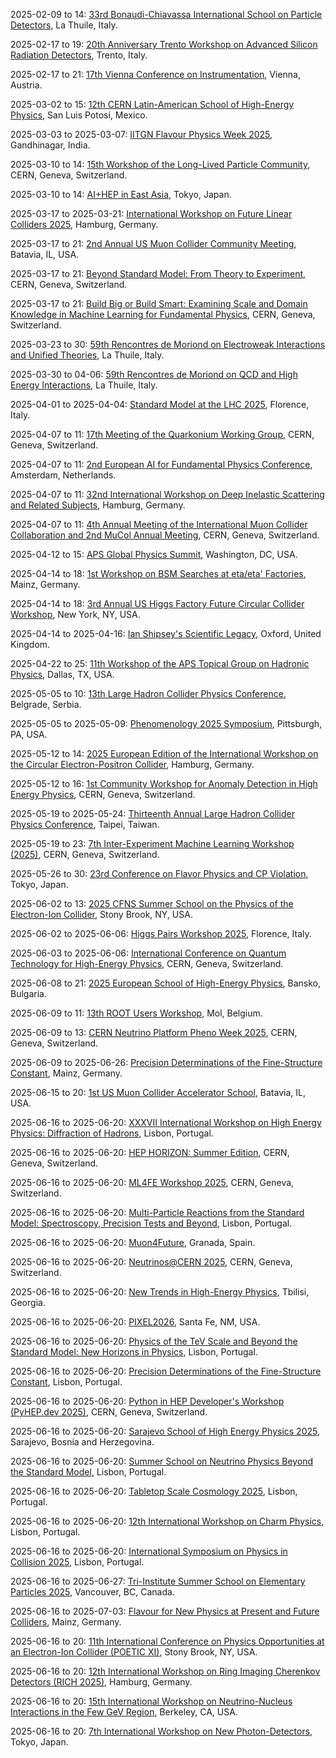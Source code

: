 2025-02-09 to 14: [33rd Bonaudi-Chiavassa International School on Particle Detectors](https://gsr.fisica.unimi.it/ "The school trains researchers in particle detector technologies, focusing on design and applications. Topics include silicon trackers, calorimeters, and gas detectors. Lectures cover advancements for LHC upgrades and future experiments, emphasizing high-resolution detection and data acquisition techniques."), La Thuile, Italy.

2025-02-17 to 19: [20th Anniversary Trento Workshop on Advanced Silicon Radiation Detectors](https://tredi2025.fbk.eu/ "TREDI 2025 focuses on advanced silicon radiation detectors for high-energy physics and beyond. Topics include pixel detectors, radiation hardness, and high-resolution tracking. The workshop discusses applications in LHC experiments, space research, and medical imaging, emphasizing technological innovations and performance optimization."), Trento, Italy.

2025-02-17 to 21: [17th Vienna Conference on Instrumentation](https://vci.hephy.at/ "VCI2025 covers advancements in instrumentation for high-energy physics and related fields. Topics include detector design, trigger systems, and data acquisition. The conference highlights innovations in silicon detectors, gas-based detectors, and electronics for LHC upgrades and future experiments, fostering collaboration across disciplines."), Vienna, Austria.

2025-03-02 to 15: [12th CERN Latin-American School of High-Energy Physics](https://clasp2025.cern.ch/ "The school provides advanced training in high-energy physics for Latin-American students, covering particle physics, collider experiments, and astroparticle physics. Topics include the Standard Model, Higgs physics, and dark matter searches. Lectures emphasize experimental techniques at CERN and theoretical models for beyond-Standard-Model physics."), San Luis Potosí, Mexico.

2025-03-03 to 2025-03-07: [IITGN Flavour Physics Week 2025](https://iitgn.ac.in/events/flavour-physics-week-2025 "The workshop explores flavour physics, focusing on quark and lepton interactions. Topics include CP violation, rare decays, and neutrino oscillations. Discussions cover experimental results from Belle II and LHCb, advancing theoretical particle physics."), Gandhinagar, India.

2025-03-10 to 14: [15th Workshop of the Long-Lived Particle Community](https://indico.cern.ch/event/1441321/ "LLP2025 explores long-lived particles in beyond-Standard-Model physics, focusing on their detection at colliders. Topics include heavy neutral leptons, supersymmetric particles, and exotic signatures. The workshop discusses experimental strategies at the LHC and future detectors, alongside theoretical models for dark matter and hidden sectors."), CERN, Geneva, Switzerland.

2025-03-10 to 14: [AI+HEP in East Asia](https://indico.cern.ch/event/1392709/ "The workshop explores AI applications in high-energy physics, focusing on East Asian research. Topics include machine learning for particle identification, event reconstruction, and data analysis. Discussions cover AI-driven advancements in LHC experiments and neutrino physics, emphasizing regional collaboration."), Tokyo, Japan.

2025-03-17 to 2025-03-21: [International Workshop on Future Linear Colliders 2025](https://lcws2025.org/ "LCWS25 focuses on future linear colliders, exploring particle physics experiments. Topics include Higgs precision measurements, top quark physics, and detector designs. Discussions cover technologies for ILC and CLIC, advancing high-energy physics capabilities."), Hamburg, Germany.

2025-03-17 to 21: [2nd Annual US Muon Collider Community Meeting](https://www.muoncollider.us/event_items_upcoming/2025-08-07/ "The meeting focuses on muon collider development, exploring accelerator technologies and physics potential. Topics include muon production, cooling, and high-luminosity collisions. Discussions cover precision Higgs measurements, new physics searches, and detector designs, advancing the feasibility of next-generation colliders."), Batavia, IL, USA.

2025-03-17 to 21: [Beyond Standard Model: From Theory to Experiment](https://indico.cern.ch/event/1507517/ "BSM-2025 explores beyond-Standard-Model physics, focusing on new particles and interactions. Topics include supersymmetry, dark matter, and extra dimensions. The conference discusses experimental searches at LHC and theoretical models, advancing understanding of fundamental physics."), CERN, Geneva, Switzerland.

2025-03-17 to 21: [Build Big or Build Smart: Examining Scale and Domain Knowledge in Machine Learning for Fundamental Physics](https://indico.cern.ch/event/1402298/ "The workshop explores machine learning in fundamental physics, focusing on scale versus domain knowledge. Topics include deep learning for event reconstruction, anomaly detection, and cosmological data analysis. Discussions cover applications in LHC experiments and astrophysics."), CERN, Geneva, Switzerland.

2025-03-23 to 30: [59th Rencontres de Moriond on Electroweak Interactions and Unified Theories](https://moriond.in2p3.fr/2025/EW/ "Moriond EW 2025 explores electroweak interactions and unified theories, focusing on the Standard Model and beyond. Topics include Higgs physics, gauge boson interactions, and searches for new physics. The conference discusses experimental results from LHC and theoretical models for unification."), La Thuile, Italy.

2025-03-30 to 04-06: [59th Rencontres de Moriond on QCD and High Energy Interactions](https://moriond.in2p3.fr/2025/QCD/ "Moriond QCD 2025 explores quantum chromodynamics and high-energy interactions, focusing on hadron physics and jet production. Topics include parton distributions, heavy quark dynamics, and QCD at high energies. The conference discusses experimental results from LHC and theoretical advancements."), La Thuile, Italy.

2025-04-01 to 2025-04-04: [Standard Model at the LHC 2025](https://indico.cern.ch/event/1392137/ "SM@LHC 2025 explores Standard Model physics at the LHC, focusing on precision measurements. Topics include Higgs couplings, QCD, and electroweak processes. Discussions cover experimental data and theoretical predictions, advancing particle physics."), Florence, Italy.

2025-04-07 to 11: [17th Meeting of the Quarkonium Working Group](https://indico.cern.ch/event/1402339/ "QWG 2025 explores quarkonium physics, focusing on heavy quark-antiquark systems. Topics include spectroscopy, production mechanisms, and decay processes in QCD. The meeting discusses experimental data from LHC and theoretical models like non-relativistic QCD, addressing quarkonium’s role in probing strong interactions and new physics."), CERN, Geneva, Switzerland.

2025-04-07 to 11: [2nd European AI for Fundamental Physics Conference](https://eucaifcon.org/ "EuCAIFCon 2025 explores AI applications in fundamental physics, focusing on machine learning for particle physics and cosmology. Topics include anomaly detection, event reconstruction, and cosmological parameter estimation. The conference discusses AI-driven advancements in LHC experiments and astrophysical data analysis."), Amsterdam, Netherlands.

2025-04-07 to 11: [32nd International Workshop on Deep Inelastic Scattering and Related Subjects](https://dis2025.desy.de/ "DIS2025 focuses on deep inelastic scattering, exploring QCD and nuclear structure. Topics include parton distribution functions, gluon saturation, and spin physics. The workshop discusses experimental results from HERA, LHC, and future colliders, alongside theoretical advancements in perturbative QCD."), Hamburg, Germany.

2025-04-07 to 11: [4th Annual Meeting of the International Muon Collider Collaboration and 2nd MuCol Annual Meeting](https://indico.cern.ch/event/1507517/ "IMCC 2025 focuses on muon collider development, exploring accelerator technologies and physics potential. Topics include muon beam cooling, collider design, and detector systems. Discussions cover precision measurements and new physics searches, advancing next-generation collider technologies."), CERN, Geneva, Switzerland.

2025-04-12 to 15: [APS Global Physics Summit](https://www.aps.org/meetings/global-physics-summit/2025/ "The summit covers broad physics topics, including particle physics, condensed matter, and astrophysics. Topics include quantum technologies, detector advancements, and cosmological observations. Discussions foster interdisciplinary collaboration, emphasizing experimental and theoretical progress in fundamental physics."), Washington, DC, USA.

2025-04-14 to 18: [1st Workshop on BSM Searches at eta/eta' Factories](https://indico.cern.ch/event/1410997/ "The workshop explores beyond-Standard-Model physics at eta/eta' factories, focusing on rare decays and exotic states. Topics include searches for dark photons, axion-like particles, and CP violation in eta decays. It discusses experimental strategies at facilities like JLab and theoretical models for new physics signatures."), Mainz, Germany.

2025-04-14 to 18: [3rd Annual US Higgs Factory Future Circular Collider Workshop](https://indico.cern.ch/event/1410988/ "The workshop explores Higgs factory concepts, focusing on the Future Circular Collider. Topics include precision Higgs measurements, detector designs, and accelerator technologies. Discussions cover experimental strategies and theoretical implications for probing electroweak physics and beyond-Standard-Model phenomena."), New York, NY, USA.

2025-04-14 to 2025-04-16: [Ian Shipsey's Scientific Legacy](https://indico.cern.ch/event/1410980/ "The workshop honors Ian Shipsey, focusing on his contributions to particle physics and detectors. Topics include silicon trackers, heavy flavor physics, and LHC experiments. Discussions cover advancements in detector technology and experimental techniques."), Oxford, United Kingdom.

2025-04-22 to 25: [11th Workshop of the APS Topical Group on Hadronic Physics](https://www.aps.org/meetings/ghp/2025/ "The workshop focuses on hadronic physics, exploring QCD in hadron structure and interactions. Topics include parton distributions, hadron spectroscopy, and exotic states like tetraquarks. Experimental results from LHC, RHIC, and JLab are discussed, alongside theoretical advancements in lattice QCD and effective field theories for strong interactions."), Dallas, TX, USA.

2025-05-05 to 10: [13th Large Hadron Collider Physics Conference](https://lhcp2025.web.cern.ch/ "LHCP2025 covers physics at the Large Hadron Collider, focusing on Higgs boson properties, searches for new physics, and QCD studies. Topics include electroweak symmetry breaking, supersymmetry, and dark matter. The conference highlights recent ATLAS and CMS results, alongside theoretical interpretations for future collider experiments."), Belgrade, Serbia.

2025-05-05 to 2025-05-09: [Phenomenology 2025 Symposium](https://pheno.pitt.edu/ "PHENO 2025 explores particle physics phenomenology, focusing on experimental and theoretical advancements. Topics include Higgs physics, dark matter, and flavor anomalies. Discussions cover LHC data and beyond-Standard-Model predictions, advancing particle physics insights."), Pittsburgh, PA, USA.

2025-05-12 to 14: [2025 European Edition of the International Workshop on the Circular Electron-Positron Collider](https://indico.cern.ch/event/1411030/ "The CEPC workshop focuses on the Circular Electron-Positron Collider, exploring its potential for precision Higgs and electroweak measurements. Topics include collider design, detector technologies, and physics goals like top quark and Z boson studies. It discusses advancements in accelerator physics and experimental strategies."), Hamburg, Germany.

2025-05-12 to 16: [1st Community Workshop for Anomaly Detection in High Energy Physics](https://indico.cern.ch/event/1411034/ "AD4HEP 2025 explores anomaly detection in high-energy physics, focusing on machine learning techniques for identifying new physics. Topics include unsupervised learning, neural networks, and anomaly searches in LHC data. The workshop discusses applications in ATLAS, CMS, and future experiments, emphasizing data-driven discovery methods."), CERN, Geneva, Switzerland.

2025-05-19 to 2025-05-24: [Thirteenth Annual Large Hadron Collider Physics Conference](https://phys.ncts.ntu.edu.tw/en/act/Conferences/The-Thirteenth-Annual-Large-Hadron-Collider-Physics-Conference-LHCP2025-47828123 "LHCP2025 explores LHC physics, focusing on experimental and theoretical advances. Topics include Higgs measurements, dark matter searches, and QCD. Discussions cover ATLAS and CMS data, advancing particle physics research."), Taipei, Taiwan.

2025-05-19 to 23: [7th Inter-Experiment Machine Learning Workshop (2025)](https://indico.cern.ch/event/1502120/ "This workshop focuses on machine learning for high-energy physics, covering neural networks for particle identification and event reconstruction. Topics include deep learning, uncertainty quantification, and applications in collider experiments, emphasizing collaborative ML advancements across experiments."), CERN, Geneva, Switzerland.

2025-05-26 to 30: [23rd Conference on Flavor Physics and CP Violation](https://fpcp2025.ipmu.jp/ "FPCP 2025 explores flavor physics and CP violation, focusing on quark and lepton interactions. Topics include B-meson decays, neutrino mixing, and rare processes. The conference discusses experimental results from LHCb, Belle II, and neutrino experiments, alongside theoretical models for flavor dynamics and new physics."), Tokyo, Japan.

2025-06-02 to 13: [2025 CFNS Summer School on the Physics of the Electron-Ion Collider](https://www.cfns.bnl.gov/summer-school-2025/ "The CFNS Summer School trains researchers in electron-ion collider physics, focusing on QCD in nuclear matter. Topics include parton distributions, gluon saturation, and spin physics. Lectures cover experimental techniques for the EIC and theoretical models for deep inelastic scattering, preparing students for future collider experiments."), Stony Brook, NY, USA.

2025-06-02 to 2025-06-06: [Higgs Pairs Workshop 2025](https://indico.cern.ch/event/1410993/ "The workshop explores Higgs pair production, focusing on di-Higgs processes. Topics include Higgs self-interactions, CP violation, and new physics signatures. Discussions cover LHC data analysis and theoretical models, advancing understanding of the Higgs sector."), Florence, Italy.

2025-06-03 to 2025-06-06: [International Conference on Quantum Technology for High-Energy Physics](https://indico.cern.ch/event/1344407/ "QT4HEP explores quantum technologies for high-energy physics, focusing on computational advancements. Topics include quantum algorithms, quantum sensors, and quantum computing for particle simulations. Discussions cover applications in LHC data analysis and detector optimization, advancing experimental capabilities."), CERN, Geneva, Switzerland.

2025-06-08 to 21: [2025 European School of High-Energy Physics](https://eshep.cern.ch/ "ESHEP 2025 trains young researchers in high-energy physics, covering collider physics, astroparticle physics, and the Standard Model. Topics include Higgs boson studies, dark matter detection, and neutrino physics. Lectures and hands-on sessions emphasize experimental techniques at CERN and theoretical models for new physics."), Bansko, Bulgaria.

2025-06-09 to 11: [13th ROOT Users Workshop](https://root.cern/workshops/root-2025/ "The ROOT Users Workshop focuses on the ROOT data analysis framework, widely used in high-energy physics. Topics include data visualization, statistical analysis, and machine learning integration. The workshop covers updates to ROOT’s functionality, performance optimization, and applications in LHC experiments, neutrino physics, and beyond."), Mol, Belgium.

2025-06-09 to 13: [CERN Neutrino Platform Pheno Week 2025](https://indico.cern.ch/event/1381255/ "The workshop focuses on neutrino phenomenology, exploring oscillations, masses, and interactions. Topics include sterile neutrinos, CP violation, and non-standard interactions. Discussions cover experimental results from DUNE and Hyper-Kamiokande, alongside theoretical models for neutrino physics."), CERN, Geneva, Switzerland.

2025-06-09 to 2025-06-26: [Precision Determinations of the Fine-Structure Constant](https://www.mitp.uni-mainz.de/fine-structure-constant-2025/ "The workshop focuses on precision measurements of the fine-structure constant, exploring fundamental physics. Topics include atomic spectroscopy, QED tests, and electron scattering. Discussions cover experimental techniques and theoretical calculations, advancing precision physics and testing Standard Model predictions."), Mainz, Germany.

2025-06-15 to 20: [1st US Muon Collider Accelerator School](https://indico.cern.ch/event/1402286/ "MuSchool2025 trains researchers in muon collider technologies, focusing on beam dynamics and accelerator design. Topics include muon production, cooling, and high-luminosity collisions. The school discusses potential for precision Higgs measurements and new physics searches, emphasizing advancements in accelerator physics for future colliders."), Batavia, IL, USA.

2025-06-16 to 2025-06-20: [XXXVII International Workshop on High Energy Physics: Diffraction of Hadrons](https://indico.cern.ch/event/1402279/ "HEPFT2025 explores hadronic diffraction in high-energy physics, focusing on experimental and theoretical aspects. Topics include diffractive scattering, Pomeron exchange, and QCD phenomenology. Discussions cover LHC data and theoretical models, advancing particle physics."), Lisbon, Portugal.

2025-06-16 to 2025-06-20: [HEP HORIZON: Summer Edition](https://indico.cern.ch/event/1411053/ "HEP HORIZON explores high-energy physics, focusing on emerging research. Topics include new particle searches, dark matter, and precision measurements. Discussions cover experimental results from LHC and theoretical advancements, advancing particle physics frontiers."), CERN, Geneva, Switzerland.

2025-06-16 to 2025-06-20: [ML4FE Workshop 2025](https://indico.cern.ch/event/1411037/ "ML4FE 2025 explores machine learning for flavor physics experiments, focusing on particle physics. Topics include quark tagging, anomaly detection, and neural network optimization. Discussions cover applications in LHCb data analysis and experimental advancements, enhancing flavor physics insights."), CERN, Geneva, Switzerland.

2025-06-16 to 2025-06-20: [Multi-Particle Reactions from the Standard Model: Spectroscopy, Precision Tests and Beyond](https://indico.cern.ch/event/1402268/ "The workshop explores multi-particle reactions in the Standard Model, focusing on spectroscopy and precision tests. Topics include hadron spectroscopy, electroweak processes, and new physics searches. Discussions cover LHC experimental data and theoretical advancements."), Lisbon, Portugal.

2025-06-16 to 2025-06-20: [Muon4Future](https://indico.cern.ch/event/1411005/ "Muon4Future explores muon physics, focusing on future experimental prospects. Topics include muon g-2, rare muon decays, and muon collider technologies. Discussions cover experimental advancements from Fermilab and theoretical models for beyond-Standard-Model physics, advancing particle physics research."), Granada, Spain.

2025-06-16 to 2025-06-20: [Neutrinos@CERN 2025](https://indico.cern.ch/event/1410651/ "Neutrinos@CERN 2025 focuses on neutrino experiments at CERN, exploring particle physics frontiers. Topics include neutrino beams, detector technologies, and oscillation measurements. Discussions cover results from ProtoDUNE and theoretical implications, advancing neutrino research."), CERN, Geneva, Switzerland.

2025-06-16 to 2025-06-20: [New Trends in High-Energy Physics](https://indico.cern.ch/event/1402318/ "The conference explores new trends in high-energy physics, focusing on particle interactions. Topics include dark matter searches, Higgs phenomenology, and new colliders. Discussions cover experimental results from LHC and theoretical advancements, advancing particle physics frontiers."), Tbilisi, Georgia.

2025-06-16 to 2025-06-20: [PIXEL2026](https://pixel2026.org/ "PIXEL2026 focuses on pixel detector technologies for particle physics experiments. Topics include silicon sensors, readout electronics, and radiation hardness. Discussions cover applications in LHC upgrades and future colliders, advancing detector performance."), Santa Fe, NM, USA.

2025-06-16 to 2025-06-20: [Physics of the TeV Scale and Beyond the Standard Model: New Horizons in Physics](https://indico.cern.ch/event/1411027/ "PhysTeV 2025 explores TeV-scale physics and beyond-Standard-Model phenomena. Topics include supersymmetry, extra dimensions, and dark matter searches. Discussions cover experimental results from LHC and theoretical models, advancing high-energy physics frontiers."), Lisbon, Portugal.

2025-06-16 to 2025-06-20: [Precision Determinations of the Fine-Structure Constant](https://indico.cern.ch/event/1402337/ "The workshop focuses on precision measurements of the fine-structure constant, exploring fundamental physics. Topics include atomic spectroscopy, QED tests, and electron scattering. Discussions cover experimental techniques and theoretical calculations, advancing precision physics."), Lisbon, Portugal.

2025-06-16 to 2025-06-20: [Python in HEP Developer's Workshop (PyHEP.dev 2025)](https://indico.cern.ch/event/1402271/ "PyHEP.dev 2025 focuses on Python tools for high-energy physics, emphasizing software development. Topics include data analysis pipelines, Monte Carlo simulations, and machine learning frameworks. Discussions cover applications in LHC experiments, advancing computational HEP tools."), CERN, Geneva, Switzerland.

2025-06-16 to 2025-06-20: [Sarajevo School of High Energy Physics 2025](https://sshep.unsa.ba/ "SSHEP 2025 trains students in high-energy physics, focusing on particle interactions. Topics include QCD, electroweak theory, and collider phenomenology. Lectures cover experimental techniques at LHC and theoretical models, fostering regional physics research."), Sarajevo, Bosnia and Herzegovina.

2025-06-16 to 2025-06-20: [Summer School on Neutrino Physics Beyond the Standard Model](https://indico.cern.ch/event/1411055/ "SSnuPBSM trains students in neutrino physics beyond the Standard Model. Topics include sterile neutrinos, Majorana masses, and leptogenesis. Lectures cover experimental techniques and theoretical models, advancing neutrino physics insights."), Lisbon, Portugal.

2025-06-16 to 2025-06-20: [Tabletop Scale Cosmology 2025](https://indico.cern.ch/event/1411004/ "The workshop explores tabletop experiments probing cosmological phenomena. Topics include dark matter detection, axion searches, and precision measurements. Discussions cover experimental techniques and theoretical implications, advancing small-scale cosmological research."), Lisbon, Portugal.

2025-06-16 to 2025-06-20: [12th International Workshop on Charm Physics](https://charm2025.org/ "CHARM 2025 explores charm quark physics, focusing on experimental and theoretical advances. Topics include charm decays, CP violation, and spectroscopy. Discussions cover LHCb data and lattice QCD calculations, enhancing understanding of flavor physics."), Lisbon, Portugal.

2025-06-16 to 2025-06-20: [International Symposium on Physics in Collision 2025](https://indico.cern.ch/event/1402332/ "PIC 2025 explores particle physics collisions, focusing on experimental results. Topics include Higgs physics, top quark measurements, and BSM searches. Discussions cover LHC data and theoretical predictions, advancing high-energy physics."), Lisbon, Portugal.

2025-06-16 to 2025-06-27: [Tri-Institute Summer School on Elementary Particles 2025](https://trisep.ca/ "TRISEP 2025 trains students in elementary particle physics, focusing on experimental and theoretical aspects. Topics include QCD, electroweak theory, and dark matter. Lectures cover LHC experiments and BSM models, advancing particle physics."), Vancouver, BC, Canada.

2025-06-16 to 2025-07-03: [Flavour for New Physics at Present and Future Colliders](https://www.mitp.npcflavournewcolliders-2025/ "The workshop explores flavor physics for new physics searches, focusing on colliders. Topics include rare decays, violation decays, and flavor anomalies. CP violation, and flavor-changing processes. Discussions cover experimental results from LHCb and to theoretical models, advancing new physics insights."), Mainz, Germany.

2025-06-16 to 20: [11th International Conference on Physics Opportunities at an Electron-Ion Collider (POETIC XI)](https://indico.cern.ch/event/1381256/ "POETIC XI explores the physics potential of electron-ion colliders, focusing on QCD in nuclear matter. Key topics include parton distribution functions, gluon saturation, and spin physics. The conference highlights experimental opportunities at facilities like the EIC, with discussions on deep inelastic scattering, jet production, and nuclear structure insights from high-energy collisions."), Stony Brook, NY, USA.

2025-06-16 to 20: [12th International Workshop on Ring Imaging Cherenkov Detectors (RICH 2025)](https://rich2025.desy.de/ "The workshop focuses on advancements in Ring Imaging Cherenkov (RICH) detectors, critical for particle identification in high-energy physics experiments. Topics include novel photodetector technologies, mirror designs, and gas systems. Applications in LHC experiments, neutrino detectors, and future colliders are discussed, emphasizing performance optimization and data analysis techniques."), Hamburg, Germany.

2025-06-16 to 20: [15th International Workshop on Neutrino-Nucleus Interactions in the Few GeV Region](https://nuint2025.lbl.gov/ "NuInt 2025 focuses on neutrino-nucleus interactions in the few-GeV energy range, critical for neutrino oscillation experiments. Topics include cross-section measurements, nuclear effects, and final-state interactions. The workshop discusses data from experiments like T2K and NOvA, alongside theoretical models to improve precision in neutrino physics."), Berkeley, CA, USA.

2025-06-16 to 20: [7th International Workshop on New Photon-Detectors](https://pd2025.org/ "The workshop explores advancements in photon detectors for particle physics and astrophysics. Topics include photomultiplier tubes, silicon photomultipliers, and hybrid detectors. Discussions cover applications in LHC experiments, neutrino detection, and gamma-ray observatories, emphasizing sensitivity and timing performance."), Tokyo, Japan.

